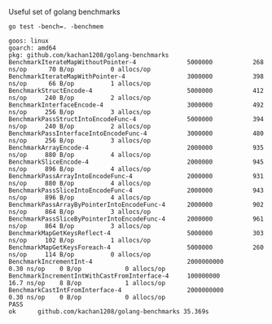 Useful set of golang benchmarks

    go test -bench=. -benchmem

    goos: linux
    goarch: amd64
    pkg: github.com/kachan1208/golang-benchmarks
    BenchmarkIterateMapWithoutPointer-4              5000000           268 ns/op      70 B/op          0 allocs/op
    BenchmarkIterateMapWithPointer-4                 3000000           398 ns/op      66 B/op          1 allocs/op
    BenchmarkStructEncode-4                          5000000           412 ns/op     240 B/op          2 allocs/op
    BenchmarkInterfaceEncode-4                       3000000           492 ns/op     256 B/op          3 allocs/op
    BenchmarkPassStructIntoEncodeFunc-4              5000000           394 ns/op     240 B/op          2 allocs/op
    BenchmarkPassInterfaceIntoEncodeFunc-4           3000000           480 ns/op     256 B/op          3 allocs/op
    BenchmarkArrayEncode-4                           2000000           935 ns/op     880 B/op          4 allocs/op
    BenchmarkSliceEncode-4                           2000000           945 ns/op     896 B/op          4 allocs/op
    BenchmarkPassArrayIntoEncodeFunc-4               2000000           931 ns/op     880 B/op          4 allocs/op
    BenchmarkPassSliceIntoEncodeFunc-4               2000000           943 ns/op     896 B/op          4 allocs/op
    BenchmarkPassArrayByPointerIntoEncodeFunc-4      2000000           902 ns/op     864 B/op          3 allocs/op
    BenchmarkPassSliceByPointerIntoEncodeFunc-4      2000000           961 ns/op     864 B/op          3 allocs/op
    BenchmarkMapGetKeysReflect-4                     5000000           303 ns/op     102 B/op          1 allocs/op
    BenchmarkMapGetKeysForeach-4                     5000000           260 ns/op     114 B/op          0 allocs/op
    BenchmarkIncrementInt-4                          2000000000        0.30 ns/op    0 B/op            0 allocs/op
    BenchmarkIncrementIntWithCastFromInterface-4     100000000         16.7 ns/op    8 B/op            1 allocs/op
    BenchmarkCastIntFromInterface-4                  2000000000        0.30 ns/op    0 B/op            0 allocs/op
    PASS
    ok      github.com/kachan1208/golang-benchmarks 35.369s

